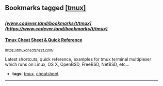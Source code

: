 ## Bookmarks tagged [[tmux]](https://www.codever.land/search?q=[tmux])

_<sup><sup>[www.codever.land/bookmarks/t/tmux](https://www.codever.land/bookmarks/t/tmux)</sup></sup>_
---
#### [Tmux Cheat Sheet & Quick Reference](https://tmuxcheatsheet.com/)
_<sup>https://tmuxcheatsheet.com/</sup>_

Latest shortcuts, quick reference, examples for tmux terminal multiplexer which runs on Linux, OS X, OpenBSD, FreeBSD, NetBSD, etc...
* **tags**: [tmux](../tagged/tmux.md), [cheatsheet](../tagged/cheatsheet.md)
---
